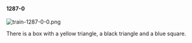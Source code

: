 #### 1287-0
![train-1287-0-0.png](https://github.com/lil-lab/nlvr/raw/master/nlvr/train/images/11/train-1287-0-0.png "train-1287-0-0.png")

There is a box with a yellow triangle, a black triangle and a blue square.